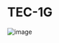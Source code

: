 # TEC-1G
![image](https://github.com/ReinouddeLange/TEC-1G/assets/6297024/77d44f0c-62a5-4ad5-8d99-4299772e1a4c)

